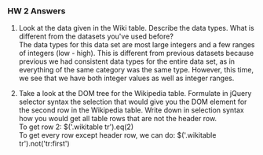 ### HW 2 Answers  

1.  Look at the data given in the Wiki table. Describe the data types. What is different from the datasets you've used before?  
  The data types for this data set are most large integers and a few ranges of integers (low - high).  This is different from previous datasets because previous we had consistent data types for the entire data set, as in everything of the same category was the same type.  However, this time, we see that we have both integer values as well as integer ranges.

2.  Take a look at the DOM tree for the Wikipedia table. Formulate in jQuery selector syntax the selection that would give you the DOM element for the second row in the Wikipedia table. Write down in selection syntax how you would get all table rows that are not the header row.  
  To get row 2: $('.wikitable tr').eq(2)  
  To get every row except header row, we can do: $('.wikitable tr').not('tr:first')
